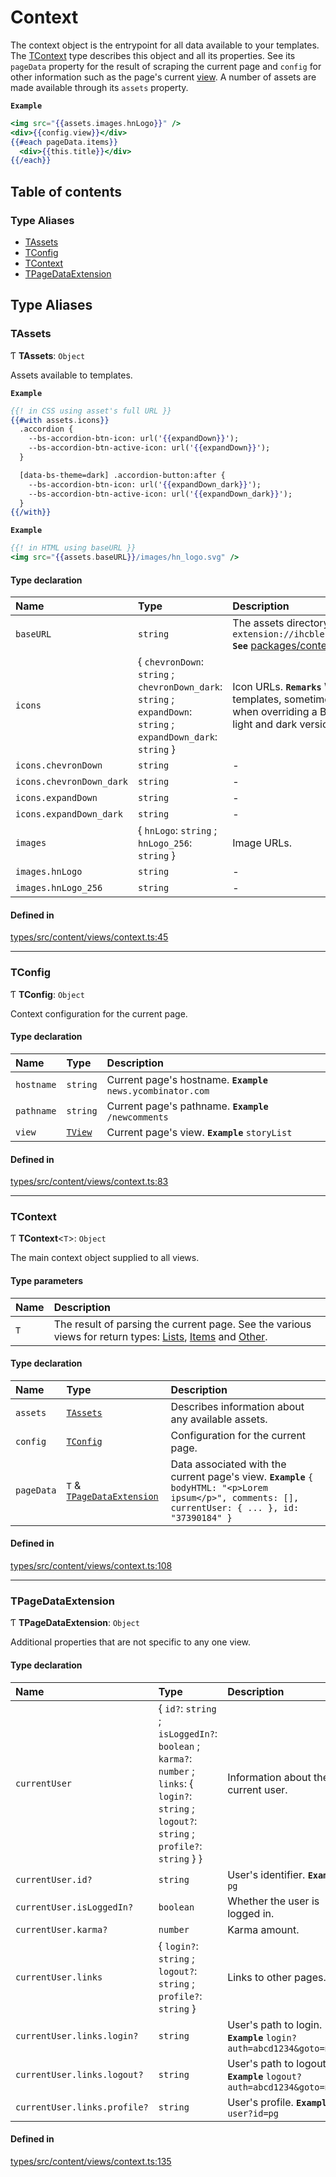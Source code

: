 # Context

The context object is the entrypoint for all data available to your
templates. The [TContext](Context.md#tcontext) type describes this object and all its
properties. See its `pageData` property for the result of scraping the
current page and `config` for other information such as the page's current
[view](Shared.md#tview). A number of assets are made available through
its `assets` property.

**`Example`**

```hbs
<img src="{{assets.images.hnLogo}}" />
<div>{{config.view}}</div>
{{#each pageData.items}}
  <div>{{this.title}}</div>
{{/each}}
```

## Table of contents

### Type Aliases

- [TAssets](Context.md#tassets)
- [TConfig](Context.md#tconfig)
- [TContext](Context.md#tcontext)
- [TPageDataExtension](Context.md#tpagedataextension)

## Type Aliases

### TAssets

Ƭ **TAssets**: `Object`

Assets available to templates.

**`Example`**

```hbs
{{! in CSS using asset's full URL }}
{{#with assets.icons}}
  .accordion {
    --bs-accordion-btn-icon: url('{{expandDown}}');
    --bs-accordion-btn-active-icon: url('{{expandDown}}');
  }

  [data-bs-theme=dark] .accordion-button:after {
    --bs-accordion-btn-icon: url('{{expandDown_dark}}');
    --bs-accordion-btn-active-icon: url('{{expandDown_dark}}');
  }
{{/with}}
```

**`Example`**

```hbs
{{! in HTML using baseURL }}
<img src="{{assets.baseURL}}/images/hn_logo.svg" />
```

#### Type declaration

| Name | Type | Description |
| :------ | :------ | :------ |
| `baseURL` | `string` | The assets directory's base URL. **`Example`** ``` chrome-extension://ihcblehlmbfeecfaiomaihjkeedjepoc/assets/img/content ``` **`See`** [packages/content/public/assets/img/content](https://github.com/dan-lovelace/hacker-news-pro/tree/main/packages/content/public/assets/img/content) |
| `icons` | { `chevronDown`: `string` ; `chevronDown_dark`: `string` ; `expandDown`: `string` ; `expandDown_dark`: `string`  } | Icon URLs. **`Remarks`** While Material icons are available in Handlebars templates, sometimes it is necessary to use icons in CSS such as when overriding a Bootstrap component's iconography. We include light and dark versions of icons for this purpose. |
| `icons.chevronDown` | `string` | - |
| `icons.chevronDown_dark` | `string` | - |
| `icons.expandDown` | `string` | - |
| `icons.expandDown_dark` | `string` | - |
| `images` | { `hnLogo`: `string` ; `hnLogo_256`: `string`  } | Image URLs. |
| `images.hnLogo` | `string` | - |
| `images.hnLogo_256` | `string` | - |

#### Defined in

[types/src/content/views/context.ts:45](https://github.com/dan-lovelace/hacker-news-pro/blob/7efaa07/packages/types/src/content/views/context.ts#L45)

___

### TConfig

Ƭ **TConfig**: `Object`

Context configuration for the current page.

#### Type declaration

| Name | Type | Description |
| :------ | :------ | :------ |
| `hostname` | `string` | Current page's hostname. **`Example`** ```news.ycombinator.com``` |
| `pathname` | `string` | Current page's pathname. **`Example`** ```/newcomments``` |
| `view` | [`TView`](Shared.md#tview) | Current page's view. **`Example`** ```storyList``` |

#### Defined in

[types/src/content/views/context.ts:83](https://github.com/dan-lovelace/hacker-news-pro/blob/7efaa07/packages/types/src/content/views/context.ts#L83)

___

### TContext

Ƭ **TContext**<`T`\>: `Object`

The main context object supplied to all views.

#### Type parameters

| Name | Description |
| :------ | :------ |
| `T` | The result of parsing the current page. See the various views for return types: [Lists](Lists.md), [Items](Items.md) and [Other](Other.md). |

#### Type declaration

| Name | Type | Description |
| :------ | :------ | :------ |
| `assets` | [`TAssets`](Context.md#tassets) | Describes information about any available assets. |
| `config` | [`TConfig`](Context.md#tconfig) | Configuration for the current page. |
| `pageData` | `T` & [`TPageDataExtension`](Context.md#tpagedataextension) | Data associated with the current page's view. **`Example`** ``` { bodyHTML: "<p>Lorem ipsum</p>", comments: [], currentUser: { ... }, id: "37390184" } ``` |

#### Defined in

[types/src/content/views/context.ts:108](https://github.com/dan-lovelace/hacker-news-pro/blob/7efaa07/packages/types/src/content/views/context.ts#L108)

___

### TPageDataExtension

Ƭ **TPageDataExtension**: `Object`

Additional properties that are not specific to any one view.

#### Type declaration

| Name | Type | Description |
| :------ | :------ | :------ |
| `currentUser` | { `id?`: `string` ; `isLoggedIn?`: `boolean` ; `karma?`: `number` ; `links`: { `login?`: `string` ; `logout?`: `string` ; `profile?`: `string`  }  } | Information about the current user. |
| `currentUser.id?` | `string` | User's identifier. **`Example`** ```pg``` |
| `currentUser.isLoggedIn?` | `boolean` | Whether the user is logged in. |
| `currentUser.karma?` | `number` | Karma amount. |
| `currentUser.links` | { `login?`: `string` ; `logout?`: `string` ; `profile?`: `string`  } | Links to other pages. |
| `currentUser.links.login?` | `string` | User's path to login. **`Example`** ```login?auth=abcd1234&goto=news``` |
| `currentUser.links.logout?` | `string` | User's path to logout. **`Example`** ```logout?auth=abcd1234&goto=news``` |
| `currentUser.links.profile?` | `string` | User's profile. **`Example`** ```user?id=pg``` |

#### Defined in

[types/src/content/views/context.ts:135](https://github.com/dan-lovelace/hacker-news-pro/blob/7efaa07/packages/types/src/content/views/context.ts#L135)
